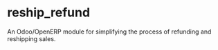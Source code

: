 # reship_refund
An Odoo/OpenERP module for simplifying the process of refunding and reshipping sales.
